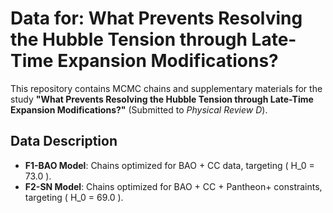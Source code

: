 # Data for: What Prevents Resolving the Hubble Tension through Late-Time Expansion Modifications?

This repository contains MCMC chains and supplementary materials for the study **"What Prevents Resolving the Hubble Tension through Late-Time Expansion Modifications?"** (Submitted to *Physical Review D*).  

## Data Description
- **F1-BAO Model**: Chains optimized for BAO + CC data, targeting \( H_0 = 73.0 \).  
- **F2-SN Model**: Chains optimized for BAO + CC + Pantheon+ constraints, targeting \( H_0 = 69.0 \).  

